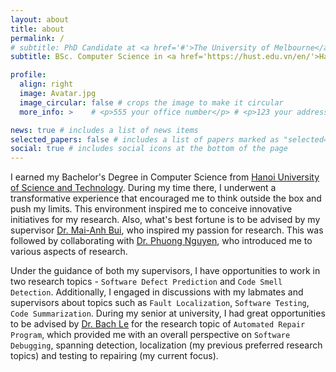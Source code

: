 ```yaml
---
layout: about
title: about
permalink: /
# subtitle: PhD Candidate at <a href='#'>The University of Melbourne</a>
subtitle: BSc. Computer Science in <a href='https://hust.edu.vn/en/'>Hanoi University of Science and Technology</a>

profile:
  align: right
  image: Avatar.jpg
  image_circular: false # crops the image to make it circular
  more_info: >    # <p>555 your office number</p> # <p>123 your address street</p> # <p>Your City, State 12345</p>

news: true # includes a list of news items
selected_papers: false # includes a list of papers marked as "selected={true}"
social: true # includes social icons at the bottom of the page
---
```


I earned my Bachelor's Degree in Computer Science from [Hanoi University of Science and Technology](https://hust.edu.vn/en/). During my time there, I underwent a transformative experience that encouraged me to think outside the box and push my limits. This environment inspired me to conceive innovative initiatives for my research. Also, what's best fortune is to be advised by my supervisor [Dr. Mai-Anh Bui](https://soict.hust.edu.vn/ts-bui-thi-mai-anh.html), who inspired my passion for research. This was followed by collaborating with [Dr. Phuong Nguyen](https://www.disim.univaq.it/ThanhPhuong), who introduced me to various aspects of research.

Under the guidance of both my supervisors, I have opportunities to work in two research topics - `Software Defect Prediction` and `Code Smell Detection`. Additionally, I engaged in discussions with my labmates and supervisors about topics such as `Fault Localization`, `Software Testing`, `Code Summarization`. During my senior at university, I had great opportunities to be advised by [Dr. Bach Le](https://xuanbachle.github.io) for the research topic of `Automated Repair Program`, which provided me with an overall perspective on `Software Debugging`, spanning detection, localization (my previous preferred research topics) and testing to repairing (my current focus).

<!-- Write your biography here. Tell the world about yourself. Link to your favorite [subreddit](http://reddit.com). You can put a picture in, too. The code is already in, just name your picture `prof_pic.jpg` and put it in the `img/` folder.

Put your address / P.O. box / other info right below your picture. You can also disable any of these elements by editing `profile` property of the YAML header of your `_pages/about.md`. Edit `_bibliography/papers.bib` and Jekyll will render your [publications page](/al-folio/publications/) automatically.

Link to your social media connections, too. This theme is set up to use [Font Awesome icons](https://fontawesome.com/) and [Academicons](https://jpswalsh.github.io/academicons/), like the ones below. Add your Facebook, Twitter, LinkedIn, Google Scholar, or just disable all of them. -->
